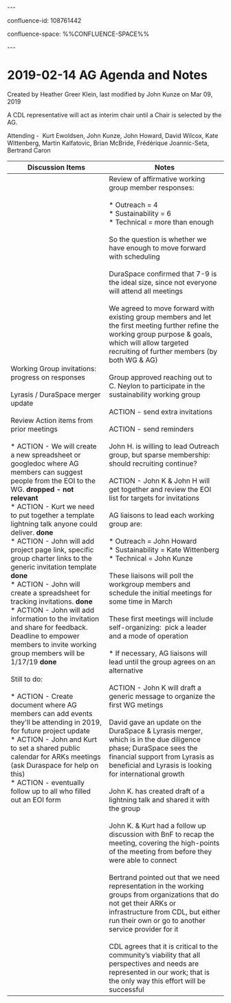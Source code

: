 \---

confluence-id: 108761442

confluence-space: %%CONFLUENCE-SPACE%%

\---

2019-02-14 AG Agenda and Notes
==============================

Created by Heather Greer Klein, last modified by John Kunze on Mar 09, 2019

A CDL representative will act as interim chair until a Chair is selected by the AG.

Attending -  Kurt Ewoldsen, John Kunze, John Howard, David Wilcox, Kate Wittenberg, Martin Kalfatovic, Brian McBride, Frédérique Joannic-Seta, Bertrand Caron

| Discussion Items | Notes |
| --- | --- |
| Working Group invitations: progress on responses<br><br>Lyrasis / DuraSpace merger update<br><br>Review Action items from prior meetings<br><br>*   ACTION - We will create a new spreadsheet or googledoc where AG members can suggest people from the EOI to the WG. **dropped - not relevant**<br>*   ACTION - Kurt we need to put together a template lightning talk anyone could deliver. **done**<br>*   ACTION - John will add project page link, specific group charter links to the generic invitation template **done**<br>*   ACTION - John will create a spreadsheet for tracking invitations. **done**<br>*   ACTION - John will add information to the invitation and share for feedback. Deadline to empower members to invite working group members will be 1/17/19 **done**<br><br>Still to do:<br><br>*   ACTION - Create document where AG members can add events they'll be attending in 2019, for future project update<br>*   ACTION - John and Kurt to set a shared public calendar for ARKs meetings (ask Duraspace for help on this)<br>*   ACTION - eventually follow up to all who filled out an EOI form | Review of affirmative working group member responses:<br><br>*   Outreach = 4<br>*   Sustainability = 6<br>*   Technical = more than enough<br><br>So the question is whether we have enough to move forward with scheduling<br><br>DuraSpace confirmed that 7-9 is the ideal size, since not everyone will attend all meetings<br><br>We agreed to move forward with existing group members and let the first meeting further refine the working group purpose & goals, which will allow targeted recruiting of further members (by both WG & AG)<br><br>Group approved reaching out to C. Neylon to participate in the sustainability working group<br><br>ACTION - send extra invitations<br><br>ACTION - send reminders<br><br>John H. is willing to lead Outreach group, but sparse membership:  should recruiting continue?<br><br>ACTION - John K & John H will get together and review the EOI list for targets for invitations<br><br>AG liaisons to lead each working group are:<br><br>*   Outreach = John Howard<br>*   Sustainability = Kate Wittenberg<br>*   Technical = John Kunze    <br><br>These liaisons will poll the workgroup members and schedule the initial meetings for some time in March<br><br>These first meetings will include self-organizing:  pick a leader and a mode of operation<br><br>*   If necessary, AG liaisons will lead until the group agrees on an alternative<br><br>ACTION - John K will draft a generic message to organize the first WG metings<br><br>David gave an update on the DuraSpace & Lyrasis merger, which is in the due diligence phase; DuraSpace sees the financial support from Lyrasis as beneficial and Lyrasis is looking for international growth<br><br>John K. has created draft of a lightning talk and shared it with the group<br><br>John K. & Kurt had a follow up discussion with BnF to recap the meeting, covering the high-points of the meeting from before they were able to connect<br><br>Bertrand pointed out that we need representation in the working groups from organizations that do not get their ARKs or infrastructure from CDL, but either run their own or go to another service provider for it<br><br>CDL agrees that it is critical to the community’s viability that all perspectives and needs are represented in our work; that is the only way this effort will be successful |